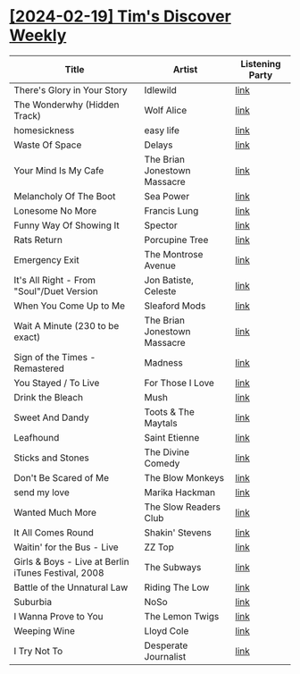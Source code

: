 # [[2024-02-19] Tim's Discover Weekly](https://open.spotify.com/user/zachthehammer/playlist/4JbmnhGWVs363yuXUkzTR6)

| Title | Artist | Listening Party |
| --- | --- | --- |
| There's Glory in Your Story | Idlewild | [link](https://timstwitterlisteningparty.com/pages/replay/feed_226.html) |
| The Wonderwhy (Hidden Track) | Wolf Alice | [link](https://timstwitterlisteningparty.com/pages/replay/feed_63.html) |
| homesickness | easy life | [link](https://timstwitterlisteningparty.com/pages/replay/feed_802.html) |
| Waste Of Space | Delays | [link](https://timstwitterlisteningparty.com/pages/replay/feed_874.html) |
| Your Mind Is My Cafe | The Brian Jonestown Massacre | [link](https://timstwitterlisteningparty.com/pages/replay/feed_1218.html) |
| Melancholy Of The Boot | Sea Power | [link](https://timstwitterlisteningparty.com/pages/replay/feed_190.html) |
| Lonesome No More | Francis Lung | [link](https://timstwitterlisteningparty.com/pages/replay/feed_815.html) |
| Funny Way Of Showing It | Spector | [link](https://timstwitterlisteningparty.com/pages/replay/feed_999.html) |
| Rats Return | Porcupine Tree | [link](https://timstwitterlisteningparty.com/pages/replay/feed_1094.html) |
| Emergency Exit | The Montrose Avenue | [link](https://timstwitterlisteningparty.com/pages/replay/feed_1169.html) |
| It's All Right - From "Soul"/Duet Version | Jon Batiste, Celeste | [link](https://timstwitterlisteningparty.com/pages/replay/feed_908.html) |
| When You Come Up to Me | Sleaford Mods | [link](https://timstwitterlisteningparty.com/pages/replay/feed_145.html) |
| Wait A Minute (230 to be exact) | The Brian Jonestown Massacre | [link](https://timstwitterlisteningparty.com/pages/replay/feed_1097.html) |
| Sign of the Times - Remastered | Madness | [link](https://timstwitterlisteningparty.com/pages/replay/feed_445.html) |
| You Stayed / To Live | For Those I Love | [link](https://timstwitterlisteningparty.com/pages/replay/feed_719.html) |
| Drink the Bleach | Mush | [link](https://timstwitterlisteningparty.com/pages/replay/feed_760.html) |
| Sweet And Dandy | Toots & The Maytals | [link]() |
| Leafhound | Saint Etienne | [link](https://timstwitterlisteningparty.com/pages/replay/feed_459.html) |
| Sticks and Stones | The Divine Comedy | [link](https://timstwitterlisteningparty.com/pages/replay/feed_474.html) |
| Don't Be Scared of Me | The Blow Monkeys | [link](https://timstwitterlisteningparty.com/pages/replay/feed_650.html) |
| send my love | Marika Hackman | [link](https://timstwitterlisteningparty.com/pages/replay/feed_281.html) |
| Wanted Much More | The Slow Readers Club | [link](https://timstwitterlisteningparty.com/pages/replay/feed_503.html) |
| It All Comes Round | Shakin' Stevens | [link](https://timstwitterlisteningparty.com/pages/replay/feed_1262.html) |
| Waitin' for the Bus - Live | ZZ Top | [link]() |
| Girls & Boys - Live at Berlin iTunes Festival, 2008 | The Subways | [link](https://timstwitterlisteningparty.com/pages/replay/feed_752.html) |
| Battle of the Unnatural Law | Riding The Low | [link](https://timstwitterlisteningparty.com/pages/replay/feed_371.html) |
| Suburbia | NoSo | [link](https://timstwitterlisteningparty.com/pages/replay/feed_1105.html) |
| I Wanna Prove to You | The Lemon Twigs | [link](https://timstwitterlisteningparty.com/pages/replay/feed_331.html) |
| Weeping Wine | Lloyd Cole | [link](https://timstwitterlisteningparty.com/pages/replay/feed_176.html) |
| I Try Not To | Desperate Journalist | [link](https://timstwitterlisteningparty.com/pages/replay/feed_832.html) |
